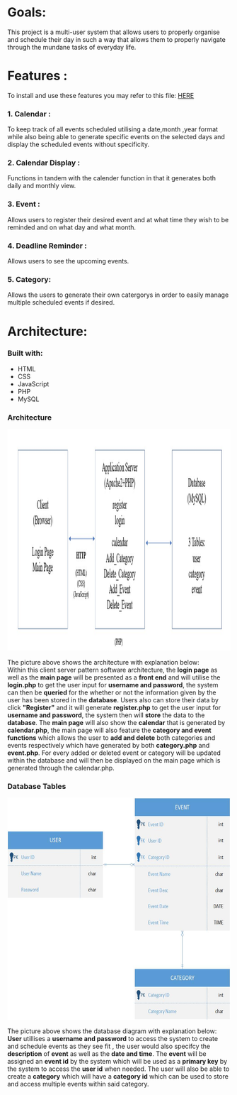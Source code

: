 # Goals:
This project is a multi-user system that allows users to properly organise and schedule their day in such a way that allows them to properly navigate through the mundane tasks of everyday life. 
# Features :
  To install and use these features you may refer to this file: [HERE](../README.md)
  ### 1. Calendar :
  To keep track of all events scheduled utilising a date,month ,year format while also being able to generate specific events on the selected days and display the scheduled events without specificity.
  ### 2. Calendar Display :
  Functions in tandem with the calender function in that it generates both daily and monthly view.
  ### 3. Event :
  Allows users to register their desired event and at what time they wish to be reminded and on what day and what month.
  ### 4. Deadline Reminder :
  Allows users to see the upcoming events.
  ### 5. Category:
  Allows the users to generate their own catergorys in order to easily manage multiple scheduled events if desired.
  
# Architecture:
### Built with:
- HTML
- CSS
- JavaScript
- PHP
- MySQL

### Architecture 
<img src="../src/img/Architecture.jpg" alt="Architecture" width="800" height="500">

The picture above shows the architecture with explanation below: <br>
Within this client server pattern software architecture, the **login page** as well as the **main page** will be presented as a **front end** and will utilise the **login.php** to get the user input for **username and password**, the system can then be **queried** for the whether or not the information given by the user has been stored in the **database**. Users also can store their data by click **"Register"** and it will generate **register.php** to get the user input for **username and password**, the system then will **store** the data to the **database**. The **main page** will also show the **calendar** that is generated by **calendar.php**, the main page will also feature the **category and event functions** which allows the user to **add and delete** both categories and events respectively which have generated by both **category.php** and **event.php**. For every added or deleted event or category will be updated within the database and will then be displayed on the main page which is generated through the calendar.php.

### Database Tables
<img src="../src/img/Database_Tables.jpg" alt="Database_Tables" width="700" height="500"> 

The picture above shows the database diagram with explanation below: <br>
**User** utillises a **username and password** to access the system to create and schedule events as they see fit , the user would also specifcy the **description** of **event** as well as the **date and time**. The **event** will be assigned an **event id** by the system which will be used as a **primary key** by the system to access the **user id** when needed. The user will also be able to create a **category** which will have a **category id** which can be used to store and access multiple events within said category.
